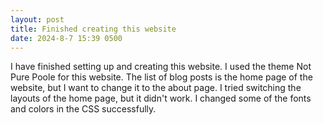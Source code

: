 ```yaml
---
layout: post
title: Finished creating this website
date: 2024-8-7 15:39 0500
---
```

I have finished setting up and creating this website. I used the theme Not Pure Poole for this website. The list of blog posts is the home page of the website, but I want to change it to the about page. I tried switching the layouts of the home page, but it didn't work. I changed some of the fonts and colors in the CSS successfully.
